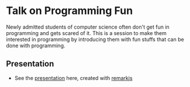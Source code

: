 # Talk on Programming Fun

Newly admitted students of computer science often don't get fun in programming and gets scared of it. This is a session to make them interested in programming by introducing them with fun stuffs that can be done with programming. 


## Presentation
* See the [presentation](programming_fun.pdf) here, created with [remarkjs](https://remarkjs.com/)